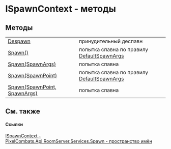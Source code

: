 # ISpawnContext - методы




## Методы
<table>
<tr>
<td><a href="656cc9fb-67f7-2a36-ba47-7b6966c84610">Despawn</a></td>
<td>принудительный деспавн</td></tr>
<tr>
<td><a href="8d1f9aba-4e84-395e-4982-2c43987c6b58">Spawn()</a></td>
<td>попытка спавна по правилу <a href="81954c34-0c08-0a3a-484f-c59f84fc51cb">DefaultSpawnArgs</a></td></tr>
<tr>
<td><a href="46b1fb11-b44c-81e5-c469-5f6a9ae17d48">Spawn(SpawnArgs)</a></td>
<td>попытка спавна</td></tr>
<tr>
<td><a href="af114e9b-87a7-9d54-f4c7-1a18b9f1764a">Spawn(SpawnPoint)</a></td>
<td>попытка спавна по правилу <a href="81954c34-0c08-0a3a-484f-c59f84fc51cb">DefaultSpawnArgs</a></td></tr>
<tr>
<td><a href="ba3b5e24-57b5-1a33-87bd-e1b24e7ce265">Spawn(SpawnPoint, SpawnArgs)</a></td>
<td>попытка спавна</td></tr>
</table>

## См. также


#### Ссылки
<a href="c63de599-658c-3853-3ceb-8251d961bf63">ISpawnContext - </a>  
<a href="0971793b-47eb-58b2-d7a8-6c570042d7d9">PixelCombats.Api.RoomServer.Services.Spawn - пространство имён</a>  
